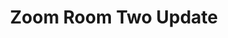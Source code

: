 ---
title: Zoom Room Two Update
redirect_to: https://ateneo-edu.zoom.us/j/87612042789?pwd=HdHs1vJPzBS5iXk2sDCW0Pz4HX3KV7.1
redirect_from: 
  - /ZoomTwo
  - /zoomtwo
---